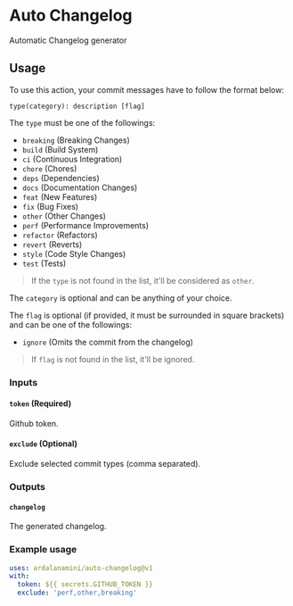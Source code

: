 # Auto Changelog

Automatic Changelog generator

## Usage

To use this action, your commit messages have to follow the format below:

```git
type(category): description [flag]
```

The `type` must be one of the followings:

* `breaking` (Breaking Changes)
* `build` (Build System)
* `ci` (Continuous Integration)
* `chore` (Chores)
* `deps` (Dependencies)
* `docs` (Documentation Changes)
* `feat` (New Features)
* `fix` (Bug Fixes)
* `other` (Other Changes)
* `perf` (Performance Improvements)
* `refactor` (Refactors)
* `revert` (Reverts)
* `style` (Code Style Changes)
* `test` (Tests)

> If the `type` is not found in the list, it'll be considered as `other`.

The `category` is optional and can be anything of your choice.

The `flag` is optional (if provided, it must be surrounded in square brackets) and can be one of the followings:

* `ignore` (Omits the commit from the changelog)

> If `flag` is not found in the list, it'll be ignored.

### Inputs

#### `token` **(Required)**

Github token.

#### `exclude` **(Optional)**

Exclude selected commit types (comma separated).

### Outputs

#### `changelog`

The generated changelog.

### Example usage

```yaml
uses: ardalanamini/auto-changelog@v1
with:
  token: ${{ secrets.GITHUB_TOKEN }}
  exclude: 'perf,other,breaking'
```
